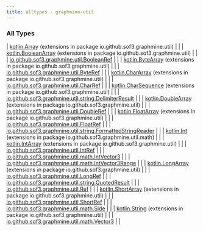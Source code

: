 ```yaml
---
title: alltypes - graphmine-util
---
```


### All Types

| [kotlin.Array](../io.github.sof3.graphmine.util/kotlin.-array/index.html) (extensions in package io.github.sof3.graphmine.util) |  |
| [kotlin.BooleanArray](../io.github.sof3.graphmine.util/kotlin.-boolean-array/index.html) (extensions in package io.github.sof3.graphmine.util) |  |
| [io.github.sof3.graphmine.util.BooleanRef](../io.github.sof3.graphmine.util/-boolean-ref/index.html) |  |
| [kotlin.ByteArray](../io.github.sof3.graphmine.util/kotlin.-byte-array/index.html) (extensions in package io.github.sof3.graphmine.util) |  |
| [io.github.sof3.graphmine.util.ByteRef](../io.github.sof3.graphmine.util/-byte-ref/index.html) |  |
| [kotlin.CharArray](../io.github.sof3.graphmine.util/kotlin.-char-array/index.html) (extensions in package io.github.sof3.graphmine.util) |  |
| [io.github.sof3.graphmine.util.CharRef](../io.github.sof3.graphmine.util/-char-ref/index.html) |  |
| [kotlin.CharSequence](../io.github.sof3.graphmine.util/kotlin.-char-sequence/index.html) (extensions in package io.github.sof3.graphmine.util) |  |
| [io.github.sof3.graphmine.util.string.DelimiterResult](../io.github.sof3.graphmine.util.string/-delimiter-result/index.html) |  |
| [kotlin.DoubleArray](../io.github.sof3.graphmine.util/kotlin.-double-array/index.html) (extensions in package io.github.sof3.graphmine.util) |  |
| [io.github.sof3.graphmine.util.DoubleRef](../io.github.sof3.graphmine.util/-double-ref/index.html) |  |
| [kotlin.FloatArray](../io.github.sof3.graphmine.util/kotlin.-float-array/index.html) (extensions in package io.github.sof3.graphmine.util) |  |
| [io.github.sof3.graphmine.util.FloatRef](../io.github.sof3.graphmine.util/-float-ref/index.html) |  |
| [io.github.sof3.graphmine.util.string.FormattedStringReader](../io.github.sof3.graphmine.util.string/-formatted-string-reader/index.html) |  |
| [kotlin.Int](../io.github.sof3.graphmine.util.math/kotlin.-int/index.html) (extensions in package io.github.sof3.graphmine.util.math) |  |
| [kotlin.IntArray](../io.github.sof3.graphmine.util/kotlin.-int-array/index.html) (extensions in package io.github.sof3.graphmine.util) |  |
| [io.github.sof3.graphmine.util.IntRef](../io.github.sof3.graphmine.util/-int-ref/index.html) |  |
| [io.github.sof3.graphmine.util.math.IntVector3](../io.github.sof3.graphmine.util.math/-int-vector3/index.html) |  |
| [io.github.sof3.graphmine.util.math.IntVector3Range](../io.github.sof3.graphmine.util.math/-int-vector3-range/index.html) |  |
| [kotlin.LongArray](../io.github.sof3.graphmine.util/kotlin.-long-array/index.html) (extensions in package io.github.sof3.graphmine.util) |  |
| [io.github.sof3.graphmine.util.LongRef](../io.github.sof3.graphmine.util/-long-ref/index.html) |  |
| [io.github.sof3.graphmine.util.string.QuotedResult](../io.github.sof3.graphmine.util.string/-quoted-result/index.html) |  |
| [io.github.sof3.graphmine.util.Ref](../io.github.sof3.graphmine.util/-ref/index.html) |  |
| [kotlin.ShortArray](../io.github.sof3.graphmine.util/kotlin.-short-array/index.html) (extensions in package io.github.sof3.graphmine.util) |  |
| [io.github.sof3.graphmine.util.ShortRef](../io.github.sof3.graphmine.util/-short-ref/index.html) |  |
| [io.github.sof3.graphmine.util.math.Side](../io.github.sof3.graphmine.util.math/-side/index.html) |  |
| [kotlin.String](../io.github.sof3.graphmine.util/kotlin.-string/index.html) (extensions in package io.github.sof3.graphmine.util) |  |
| [io.github.sof3.graphmine.util.math.Vector3](../io.github.sof3.graphmine.util.math/-vector3/index.html) |  |

